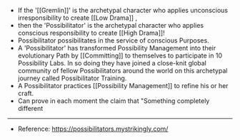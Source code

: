 - If the '[[Gremlin]]' is the archetypal character who applies unconscious irresponsibility to create [[Low Drama]] ,
- then the 'Possibilitator' is the archetypal character who applies conscious responsibility to create [[High Drama]]!
- Possibilitator possibilitates in the service of conscious Purposes.
- A 'Possibilitator' has transformed Possibility Management into their evolutionary Path by [[Committing]] to themselves to participate in 10 Possibility Labs. In so doing they have joined a close-knit global community of fellow Possibilitators around the world on this archetypal journey called Possibilitator Training.
- A Possibilitator practices [[Possibility Management]] to refine his or her craft.
- Can prove in each moment the claim that "Something completely different
- ---
- Reference: https://possibilitators.mystrikingly.com/